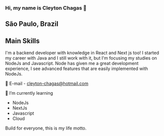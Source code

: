 ### Hi, my name is Cleyton Chagas 👋
## São Paulo, Brazil

## Main Skills
I'm a backend developer with knowledge in React and Next js too!
I started my career with Java and I still work with it, but I'm focusing my studies on NodeJs and Javascript.
Node has given me a great development experience, I see advanced features that are easily implemented with NodeJs.
 
💬 E-mail - cleyton-chagas@hotmail.com

🌱 I’m currently learning
- NodeJs
- NextJs
- Javascript
- Cloud

Build for everyone, this is my life motto.



